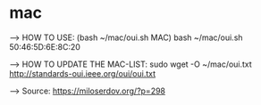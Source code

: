 # mac

  
--> HOW TO USE:
(bash ~/mac/oui.sh MAC)
bash ~/mac/oui.sh 50:46:5D:6E:8C:20

--> HOW TO UPDATE THE MAC-LIST:
sudo wget -O ~/mac/oui.txt http://standards-oui.ieee.org/oui/oui.txt


--> Source:
https://miloserdov.org/?p=298
